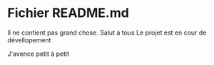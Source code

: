 # Fichier README.md

Il ne contient pas grand chose.
Salut à tous
Le projet est en cour de dévellopement

J'avence petit à petit
